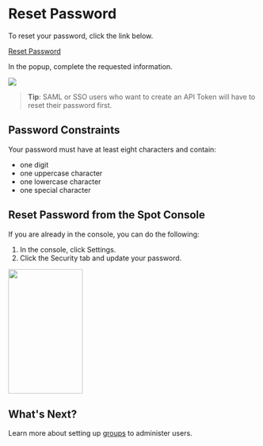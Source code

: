 # Reset Password

To reset your password, click the link below.

[Reset Password](https://console.spotinst.com/?utm_source=website&utm_medium=header#/auth/recover)

In the popup, complete the requested information.

<img src="/administration/_media/set-password-01.png" />

> **Tip**: SAML or SSO users who want to create an API Token will have to reset their password first.

## Password Constraints

Your password must have at least eight characters and contain:

- one digit
- one uppercase character
- one lowercase character
- one special character

## Reset Password from the Spot Console

If you are already in the console, you can do the following:

1. In the console, click Settings.
2. Click the Security tab and update your password.

<img src="/administration/_media/set-password-02.png" width="150" height="251" />

## What's Next?

Learn more about setting up [groups](administration/groups/) to administer users.
